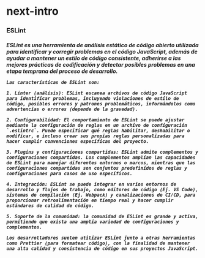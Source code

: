# next-intro

<h3>ESLint</h3> 
<h5>
    ESLint es una herramienta de análisis estático de código abierto utilizada para identificar y corregir problemas en el código JavaScript, además de ayudar a mantener un estilo de código consistente, adherirse a las mejores prácticas de codificación y detectar posibles problemas en una etapa temprana del proceso de desarrollo. 

    Las características de ESLint son:

    1. Linter (análisis): ESLint escanea archivos de código JavaScript para identificar problemas, incluyendo violaciones de estilo de código, posibles errores y patrones problemáticos, informándolos como advertencias o errores (depende de la gravedad).

    2. Configurabilidad: El comportamiento de ESLint se puede ajustar mediante la configuración de reglas en un archivo de configuración `.eslintrc`. Puede especificar qué reglas habilitar, deshabilitar o modificar, e incluso crear sus propias reglas personalizadas para hacer cumplir convenciones específicas del proyecto.

    3. Plugins y configuraciones compartidas: ESLint admite complementos y configuraciones compartidas. Los complementos amplían las capacidades de ESLint para manejar diferentes entornos o marcos, mientras que las configuraciones compartidas son conjuntos predefinidos de reglas y configuraciones para casos de uso específicos.

    4. Integración: ESLint se puede integrar en varios entornos de desarrollo y flujos de trabajo, como editores de código (Ej. VS Code), sistemas de compilación (Ej. Webpack) y canalizaciones de CI/CD, para proporcionar retroalimentación en tiempo real y hacer cumplir estándares de calidad de código.

    5. Soporte de la comunidad: la comunidad de ESLint es grande y activa, permitiendo que exista una amplia variedad de configuraciones y complementos. 

    Los desarrolladores suelen utilizar ESLint junto a otras herramientas como Prettier (para formatear código), con la finalidad de mantener una alta calidad y consistencia de código en sus proyectos JavaScript.
</h5>